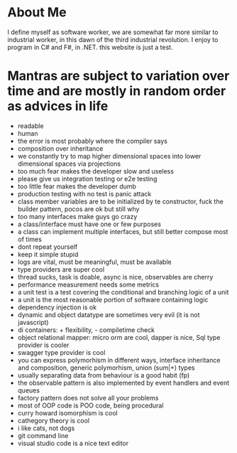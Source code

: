 # About Me #

I define myself as software worker, we are somewhat far more similar to industrial worker, in this dawn of the third industrial revolution.
I enjoy to program in C# and F#, in .NET.
this website is just a test.

# Mantras are subject to variation over time and are mostly in random order as advices in life #

* readable
* human
* the error is most probably where the compiler says
* composition over inheritance
* we constantly try to map higher dimensional spaces into lower dimensional spaces via projections
* too much fear makes the developer slow and useless
* please give us integration testing or e2e testing
* too little fear makes the developer dumb
* production testing with no test is panic attack
* class member variables are to be initialized by te constructor, fuck the builder pattern, pocos are ok but still why
* too many interfaces make guys go crazy
* a class/interface must have one or few purposes
* a class can implement multiple interfaces, but still better compose most of times
* dont repeat yourself
* keep it simple stupid
* logs are vital, must be meaningful, must be available
* type providers are super cool
* thread sucks, task is doable, async is nice, observables are cherry
* performance measurement needs some metrics
* a unit test is a test covering the conditional and branching logic of a unit
* a unit is the most reasonable portion of software containing logic
* dependency injection is ok 
* dynamic and object datatype are sometimes very evil (it is not javascript)
* di containers: + flexibility, - compiletime check
* object relational mapper: micro orm are cool, dapper is nice, Sql type provider is cooler
* swagger type provider is cool
* you can express polymorhism in different ways, interface inheritance and composition, generic polymorhism, union (sum|+) types
* usually separating data from behaviour is a good habit (fp)
* the observable pattern is also implemented by event handlers and event queues
* factory pattern does not solve all your problems
* most of OOP code is POO code, being procedural
* curry howard isomorphism is cool
* cathegory theory is cool
* i like cats, not dogs
* git command line
* visual studio code is a nice text editor
